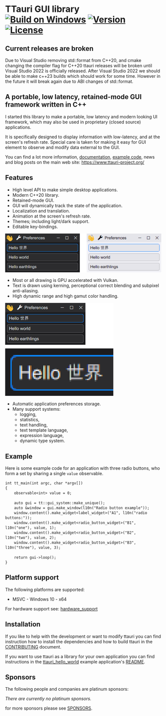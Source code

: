 TTauri GUI library [![Build on Windows](https://github.com/ttauri-project/ttauri/actions/workflows/build-on-windows.yml/badge.svg?branch=main)](https://github.com/ttauri-project/ttauri/actions/workflows/build-on-windows.yml) [![Version](https://img.shields.io/badge/dynamic/json?url=https://raw.githubusercontent.com/ttauri-project/ttauri/main/vcpkg.json&label=Latest%20Version&query=$[%27version%27]&color=blue)](https://github.com/ttauri-project/ttauri/releases/latest) [![License](https://img.shields.io/github/license/ttauri-project/ttauri.svg)](https://github.com/ttauri-project/ttauri/blob/main/LICENSE_1_0.txt)
==================

Current releases are broken
---------------------------
Due to Visual Studio removing std::format from C++20, and cmake changing the compiler flag for C++20
ttauri releases will be broken until Visual Studio 2022 is officially released. After
Visual Studio 2022 we should be able to make c++23 builds which should work for some time.
However in the future it will break again due to ABI changes of std::format.


A portable, low latency, retained-mode GUI framework written in C++
-------------------------------------------------------------------

I started this library to make a portable, low latency and modern looking
UI framework, which may also be used in proprietary (closed source) applications.

It is specifically designed to display information with low-latency,
and at the screen's refresh rate. Special care is taken for making
it easy for GUI element to observe and modify data external to the GUI.

You can find a lot more information,
[documentation](https://www.ttauri-project.org/docs/ttauri/main/index.html),
[example code](https://github.com/ttauri-project/ttauri_hello_world/blob/main/src/main.cpp),
news and blog posts on the main web site: <https://www.ttauri-project.org/>

Features
--------

 - High level API to make simple desktop applications.
 - Modern C++20 library.
 - Retained-mode GUI.
 - GUI will dynamically track the state of the application.
 - Localization and translation.
 - Animation at the screen's refresh rate.
 - Themes; including light/dark support.
 - Editable key-bindings.

![Themes with dark and light mode](docs/media/screenshots/demo_dark_and_light.png)

 - Most or all drawing is GPU accelerated with Vulkan.
 - Text is drawn using kerning, perceptional correct blending and subpixel anti-aliasing.
 - High dynamic range and high gamut color handling.

![Subpixel anti-aliasing](docs/media/screenshots/subpixel_glyphs.png)

 - Automatic application preferences storage.
 - Many support systems:
   + logging,
   + statistics,
   + text handling,
   + text template language,
   + expression language,
   + dynamic type system.

Example
-------
Here is some example code for an application with three radio buttons,
who form a set by sharing a single `value` observable.

```
int tt_main(int argc, char *argv[])
{
    observable<int> value = 0;

    auto gui = tt::gui_system::make_unique();
    auto &window = gui.make_window(l10n("Radio button example"));
    window.content().make_widget<label_widget>("A1", l10n("radio buttons:"));
    window.content().make_widget<radio_button_widget>("B1", l10n("one"), value, 1);
    window.content().make_widget<radio_button_widget>("B2", l10n("two"), value, 2);
    window.content().make_widget<radio_button_widget>("B3", l10n("three"), value, 3);

    return gui->loop();
}
```

Platform support
----------------

The following platforms are supported:

 - MSVC - Windows 10 - x64

For hardware support see: [hardware\_support](docs/hardware_support.md)

Installation
------------

If you like to help with the development or want to modify ttauri you can
find instruction how to install the dependencies and how to build ttauri in the
[CONTRIBUTING](docs/CONTRIBUTING.md) document.

If you want to use ttauri as a library for your own application you can
find instructions in the [ttauri_hello_world](https://github.com/ttauri-project/ttauri_hello_world)
example application's [README](https://github.com/ttauri-project/ttauri_hello_world/blob/main/README.md).

Sponsors
--------

The following people and companies are platinum sponsors:

_There are currently no platinum sponsors._

for more sponsors please see [SPONSORS](SPONSORS.md).

